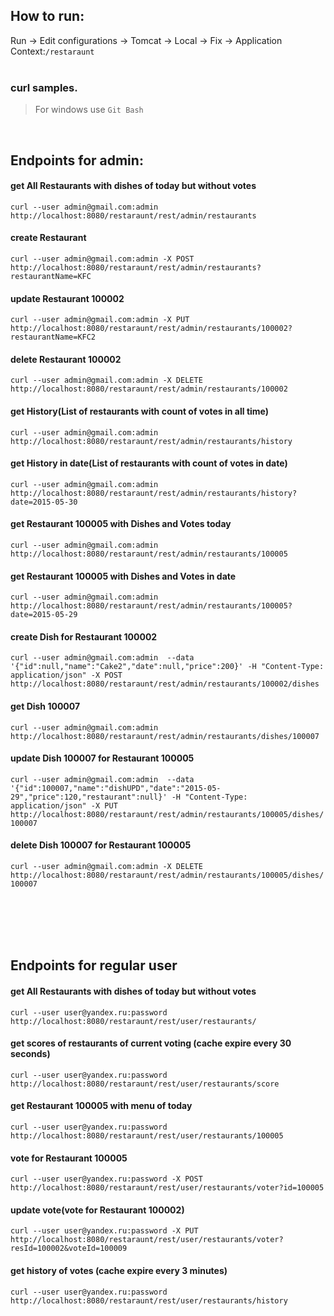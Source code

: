 ## How to run:
Run ->
Edit configurations ->
Tomcat ->
Local ->
Fix ->
Application Context:`/restaraunt`
<br/>
<br/>
### curl samples.
> For windows use `Git Bash`

<br/>


## Endpoints for admin:

#### get All Restaurants with dishes of today but without votes
`curl --user admin@gmail.com:admin http://localhost:8080/restaraunt/rest/admin/restaurants`

#### create Restaurant
`curl --user admin@gmail.com:admin -X POST http://localhost:8080/restaraunt/rest/admin/restaurants?restaurantName=KFC`

#### update Restaurant 100002
`curl --user admin@gmail.com:admin -X PUT http://localhost:8080/restaraunt/rest/admin/restaurants/100002?restaurantName=KFC2`

#### delete Restaurant 100002
`curl --user admin@gmail.com:admin -X DELETE http://localhost:8080/restaraunt/rest/admin/restaurants/100002`

#### get History(List of restaurants with count of votes in all time)
`curl --user admin@gmail.com:admin http://localhost:8080/restaraunt/rest/admin/restaurants/history`

#### get History in date(List of restaurants with count of votes in date)
`curl --user admin@gmail.com:admin http://localhost:8080/restaraunt/rest/admin/restaurants/history?date=2015-05-30`

#### get Restaurant 100005 with Dishes and Votes today
`curl --user admin@gmail.com:admin http://localhost:8080/restaraunt/rest/admin/restaurants/100005`

#### get Restaurant 100005 with Dishes and Votes in date
`curl --user admin@gmail.com:admin http://localhost:8080/restaraunt/rest/admin/restaurants/100005?date=2015-05-29`

#### create Dish for Restaurant 100002
`curl --user admin@gmail.com:admin  --data '{"id":null,"name":"Cake2","date":null,"price":200}' -H "Content-Type: application/json" -X POST http://localhost:8080/restaraunt/rest/admin/restaurants/100002/dishes`

#### get Dish 100007
`curl --user admin@gmail.com:admin http://localhost:8080/restaraunt/rest/admin/restaurants/dishes/100007`

#### update Dish 100007 for Restaurant 100005
`curl --user admin@gmail.com:admin  --data '{"id":100007,"name":"dishUPD","date":"2015-05-29","price":120,"restaurant":null}' -H "Content-Type: application/json" -X PUT http://localhost:8080/restaraunt/rest/admin/restaurants/100005/dishes/100007`

#### delete Dish 100007 for Restaurant 100005
`curl --user admin@gmail.com:admin -X DELETE http://localhost:8080/restaraunt/rest/admin/restaurants/100005/dishes/100007`

<br/>
<br/>
<br/>
<br/>

## Endpoints for regular user

#### get All Restaurants with dishes of today but without votes
`curl --user user@yandex.ru:password  http://localhost:8080/restaraunt/rest/user/restaurants/`

#### get scores of restaurants of current voting (cache expire every 30 seconds)
`curl --user user@yandex.ru:password  http://localhost:8080/restaraunt/rest/user/restaurants/score`

#### get Restaurant 100005 with menu of today
`curl --user user@yandex.ru:password  http://localhost:8080/restaraunt/rest/user/restaurants/100005`

#### vote for Restaurant 100005
`curl --user user@yandex.ru:password -X POST http://localhost:8080/restaraunt/rest/user/restaurants/voter?id=100005`

#### update vote(vote for Restaurant 100002)
`curl --user user@yandex.ru:password -X PUT http://localhost:8080/restaraunt/rest/user/restaurants/voter?resId=100002&voteId=100009`

#### get history of votes (cache expire every 3 minutes)
`curl --user user@yandex.ru:password  http://localhost:8080/restaraunt/rest/user/restaurants/history`

